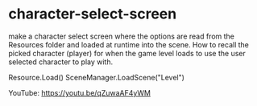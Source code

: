 # character-select-screen
make a character select screen where the options are read from the Resources folder and loaded at runtime into the scene.  How to recall the picked character (player) for when the game level loads to use the user selected character to play with.
 
Resource.Load()
SceneManager.LoadScene("Level")

YouTube: https://youtu.be/qZuwaAF4yWM
